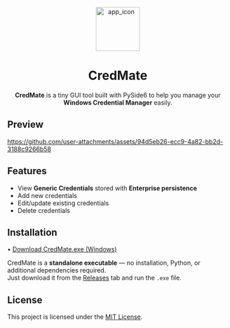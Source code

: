 <p align="center">
  <img src="https://github.com/user-attachments/assets/a79ad3ad-f27f-4792-a4ac-4889c5c4d33b" alt="app_icon" width="100"/>
</p>

<h1 align="center">CredMate</h1>

<p align="center">
  <b>CredMate</b> is a tiny GUI tool built with PySide6 to help you manage your <b>Windows Credential Manager</b> easily.
</p>

## Preview
https://github.com/user-attachments/assets/94d5eb26-ecc9-4a82-bb2d-3188c9266b58

## Features
- View **Generic Credentials** stored with **Enterprise persistence**
- Add new credentials
- Edit/update existing credentials
- Delete credentials

## Installation
• [Download CredMate.exe (Windows)](../../releases)

CredMate is a **standalone executable** — no installation, Python, or additional dependencies required.  
Just download it from the [Releases](../../releases) tab and run the `.exe` file.

## License
This project is licensed under the [MIT License](LICENSE).  
